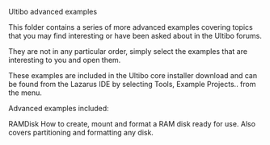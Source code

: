 Ultibo advanced examples

This folder contains a series of more advanced examples covering topics that you may find interesting or have been asked about in the Ultibo forums.

They are not in any particular order, simply select the examples that are interesting to you and open them.

These examples are included in the Ultibo core installer download and can be found from the Lazarus IDE by selecting Tools, Example Projects.. from the menu.

Advanced examples included:

   RAMDisk             How to create, mount and format a RAM disk ready for use. Also covers partitioning and formatting any disk.
   
   